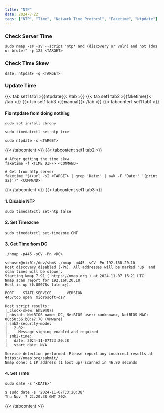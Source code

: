 ```yaml
---
title: "NTP"
date: 2024-7-22
tags: ["NTP", "Time", "Network Time Protocol", "Faketime", "Ntpdate"]
---
```


### Check Server Time

```console
sudo nmap -sU -sV --script "ntp* and (discovery or vuln) and not (dos or brute)" -p 123 <TARGET>
```

### Check Time Skew

```console
date; ntpdate -q <TARGET>
```

### Update Time

{{< tab set1 tab1 >}}ntpdate{{< /tab >}}
{{< tab set1 tab2 >}}faketime{{< /tab >}}
{{< tab set1 tab3 >}}manual{{< /tab >}}
{{< tabcontent set1 tab1 >}}

#### Fix ntpdate from doing nothing

```console
sudo apt install chrony
```

```console
sudo timedatectl set-ntp true
```

```console
sudo ntpdate -s <TARGET>
```

{{< /tabcontent >}}
{{< tabcontent set1 tab2 >}}

```console
# After getting the time skew
faketime -f <TIME_DIFF> <COMMAND>
```

```console
# Get from http server
faketime "$(curl -sI <TARGET> | grep 'Date:' | awk -F 'Date:' '{print $2}')" <COMMAND>
```

{{< /tabcontent >}}
{{< tabcontent set1 tab3 >}}

#### 1. Disable NTP

```console
sudo timedatectl set-ntp false
```

#### 2. Set Timezone

```console
sudo timedatectl set-timezone GMT
```

#### 3. Get Time from DC

```console
./nmap -p445 -sCV -Pn <DC>
```

```console {class="sample-code"}
sshuser@nix01:/dev/shm$ ./nmap -p445 -sCV -Pn 192.168.20.10
Host discovery disabled (-Pn). All addresses will be marked 'up' and scan times will be slower.
Starting Nmap 7.91 ( https://nmap.org ) at 2024-11-07 16:21 UTC
Nmap scan report for 192.168.20.10
Host is up (0.00078s latency).

PORT    STATE SERVICE       VERSION
445/tcp open  microsoft-ds?

Host script results:
|_clock-skew: 6h59m07s
|_nbstat: NetBIOS name: DC, NetBIOS user: <unknown>, NetBIOS MAC: 00:50:56:b0:a7:78 (VMware)
| smb2-security-mode: 
|   2.02: 
|_    Message signing enabled and required
| smb2-time: 
|   date: 2024-11-07T23:20:38
|_  start_date: N/A

Service detection performed. Please report any incorrect results at https://nmap.org/submit/ .
Nmap done: 1 IP address (1 host up) scanned in 46.80 seconds
```

#### 4. Set Time

```console
sudo date -s '<DATE>'
``` 

```console {class="sample-code"}
$ sudo date -s '2024-11-07T23:20:38'                                                                       
Thu Nov  7 23:20:38 GMT 2024
```

{{< /tabcontent >}}